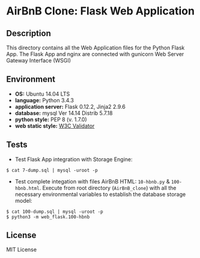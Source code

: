 # AirBnB Clone: Flask Web Application

## Description

This directory contains all the Web Application files for the Python Flask App.
The Flask App and nginx are connected with gunicorn Web Server Gateway
Interface (WSGI)

## Environment

* __OS:__ Ubuntu 14.04 LTS
* __language:__ Python 3.4.3
* __application server:__ Flask 0.12.2, Jinja2 2.9.6
* __database:__ mysql Ver 14.14 Distrib 5.7.18
* __python style:__ PEP 8 (v. 1.7.0)
* __web static style:__ [W3C Validator](https://validator.w3.org/)

## Tests

* Test Flask App integration with Storage Engine:

```
$ cat 7-dump.sql | mysql -uroot -p
```

* Test complete integation with files AirBnB HTML: `10-hbnb.py` &
  `100-hbnb.html`. Execute from root directory (`AirBnB_clone`) with all the
  necessary environmental variables to establish the database storage model:

```
$ cat 100-dump.sql | mysql -uroot -p
$ python3 -m web_flask.100-hbnb
```

## License

MIT License
